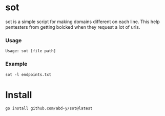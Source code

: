 # sot
sot is a simple script for making domains different on each line. This help pentesters from getting bolcked when they request a lot of urls.
### Usage
```
Usage: sot [file path]
```
### Example
```
sot -l endpoints.txt
```
# Install
```
go install github.com/abd-y/sot@latest
```
